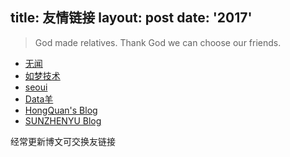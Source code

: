 title: 友情链接
layout: post
date: '2017'
---------

> God made relatives. Thank God we can choose our friends.

* [无闻](https://wuwen.org)
* [如梦技术](http://blog.dreamlu.net)
* [seoui](http://blog.seoui.com)
* [Data羊](http://www.datayang.com)
* [HongQuan's Blog](https://www.devtool.top)
* [SUNZHENYU Blog](http://sunzhenyu.net/)

经常更新博文可交换友链接